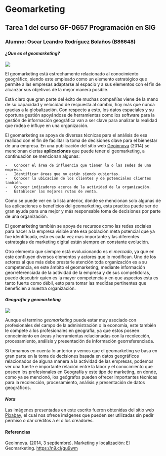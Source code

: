 # Geomarketing  
## Tarea 1 del curso GF-0657 Programación en SIG  
### Alumno: Oscar Leandro Rodríguez Bolaños (B86648)

#### ***¿Que es el geomarketing?***

![]( https://cdn.pixabay.com/photo/2013/07/18/10/56/graph-163509_960_720.jpg)

El geomarketing está estrechamente relacionado al conocimiento geográfico, siendo este empleado como un elemento estratégico que permite a las empresas adaptarse al espacio y a sus elementos con el fin de alcanzar sus objetivos de la mejor manera posible. 

Está claro que gran parte del éxito de muchas compañías viene de la mano de su capacidad y velocidad de respuesta al cambio, hoy más que nunca gracias a la globalización. Con respecto a esto, los datos espaciales y su oportuna gestión apoyándose de herramientas como los software para la gestión de información geográfica van a ser clave para analizar la realidad que rodea e influye en una organización.

El geomarketing se apoya de diversas técnicas para el análisis de esa realidad con el fin de facilitar la toma de decisiones clave para el bienestar de una empresa. 
En una publicación del sitio web [Geoinnova](https://geoinnova.org/marketing-y-localizacion-el-geomarketing/) (2014) se mencionan ciertas **aplicaciones** que puede tener el geomarketing, a continuación se mencionan algunas:

    -	Conocer el área de influencia que tienen la o las sedes de una empresa.
    -	Identificar áreas que no están siendo cubiertas.
    -	Conocer la ubicación de los clientes y de potenciales clientes también.
    -	Conocer indicadores acerca de la actividad de la organización.
    -	Establecer las mejores rutas de venta. 
    
Como se puede ver en la lista anterior, donde se mencionan solo algunas de las aplicaciones o beneficios del geomarketing, esta practica puede ser de gran ayuda para una mejor y más responsable toma de decisiones por parte de una organización. 

El geomarketing también se apoya de recursos como las redes sociales para hacer a la empresa visible ante esa población meta potencial que ya fue identificada, esto es cada vez mas importante y las diferentes estrategias de marketing digital están siempre en constante evolución.

Otro elemento que siempre está evolucionando es el *mercado*, ya que en este confluyen diversos elementos y actores que lo modifican. Uno de los actores al que más debe prestarle atención toda organización es a su competencia, en este ámbito el geomarketing, mediante información georreferenciada de la actividad de la empresa y de sus competidoras, puede descubrir quien es la mayor competencia y en que aspectos esta es tanto fuerte como débil, esto para tomar las medidas pertinentes que beneficien a nuestra organización. 

#### ***Geografía y geomarketing***

![]( https://cdn.pixabay.com/photo/2018/01/31/05/43/web-3120321_960_720.png)

Aunque el termino *geomarketing* puede estar muy asociado con profesionales del campo de la administración o la economía, este también le compete a los profesionales en geografía, ya que estos poseen conocimiento en áreas y herramientas relacionadas con la recolección, procesamiento, análisis y presentación de información georreferenciada. 

Si tomamos en cuenta lo anterior y vemos que el geomarketing se basa en gran parte en la toma de decisiones basada en datos geográficos relacionados de alguna manera a la actividad de las empresas, podemos ver una fuerte e importante relación entre la labor y el conocimiento que poseen los profesionales en Geografía y este tipo de marketing, en donde, como ya se mencionó, los geógrafos pueden ofrecer importantes técnicas para la recolección, procesamiento, análisis y presentación de datos geográficos. 


#### ***Nota***  
Las imágenes presentadas en este escrito fueron obtenidas del sitio web [Pixabay](https://pixabay.com/es/), el cual nos ofrece imágenes que pueden ser utilizadas sin pedir permiso o dar créditos a el o los creadores. 


#### **Referencias**  
Geoinnova. (2014, 3 septiembre). Marketing y localización: El Geomarketing. https://n9.cl/gu9wm
